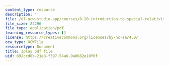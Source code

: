 ```yaml
---
content_type: resource
description: ''
file: /ol-ocw-studio-app/courses/8-20-introduction-to-special-relativity-january-iap-2021/692ccd8b21e8f39754a69a8682e10f6f_Tc7g4iF8pHc.pdf
file_size: 22296
file_type: application/pdf
learning_resource_types: []
license: https://creativecommons.org/licenses/by-nc-sa/4.0/
ocw_type: OCWFile
resourcetype: Document
title: 3play pdf file
uid: 692ccd8b-21e8-f397-54a6-9a8682e10f6f
---
```

